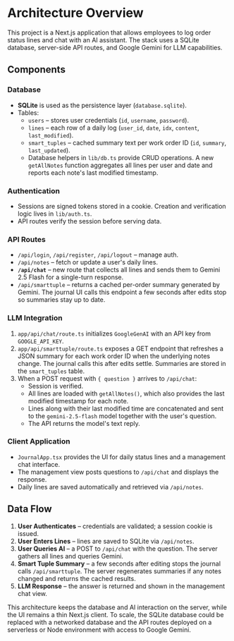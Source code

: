 # Architecture Overview

This project is a Next.js application that allows employees to log order status lines and chat with an AI assistant. The stack uses a SQLite database, server-side API routes, and Google Gemini for LLM capabilities.

## Components

### Database
- **SQLite** is used as the persistence layer (`database.sqlite`).
- Tables:
  - `users` – stores user credentials (`id`, `username`, `password`).
  - `lines` – each row of a daily log (`user_id`, `date`, `idx`, `content`, `last_modified`).
  - `smart_tuples` – cached summary text per work order ID (`id`, `summary`, `last_updated`).
  - Database helpers in `lib/db.ts` provide CRUD operations. A new `getAllNotes` function aggregates all lines per user and date and reports each note's last modified timestamp.

### Authentication
- Sessions are signed tokens stored in a cookie. Creation and verification logic lives in `lib/auth.ts`.
- API routes verify the session before serving data.

### API Routes
- `/api/login`, `/api/register`, `/api/logout` – manage auth.
- `/api/notes` – fetch or update a user's daily lines.
- **`/api/chat`** – new route that collects all lines and sends them to Gemini 2.5 Flash for a single-turn response.
- `/api/smarttuple` – returns a cached per-order summary generated by Gemini. The journal UI calls this endpoint a few seconds after edits stop so summaries stay up to date.

### LLM Integration
1. `app/api/chat/route.ts` initializes `GoogleGenAI` with an API key from `GOOGLE_API_KEY`.
2. `app/api/smarttuple/route.ts` exposes a GET endpoint that refreshes a JSON summary for each work order ID when the underlying notes change. The journal calls this after edits settle. Summaries are stored in the `smart_tuples` table.
3. When a POST request with `{ question }` arrives to `/api/chat`:
   - Session is verified.
   - All lines are loaded with `getAllNotes()`, which also provides the last modified timestamp for each note.
   - Lines along with their last modified time are concatenated and sent to the `gemini-2.5-flash` model together with the user's question.
   - The API returns the model's text reply.

### Client Application
- `JournalApp.tsx` provides the UI for daily status lines and a management chat interface.
- The management view posts questions to `/api/chat` and displays the response.
- Daily lines are saved automatically and retrieved via `/api/notes`.

## Data Flow
1. **User Authenticates** – credentials are validated; a session cookie is issued.
2. **User Enters Lines** – lines are saved to SQLite via `/api/notes`.
3. **User Queries AI** – a POST to `/api/chat` with the question. The server gathers all lines and queries Gemini.
4. **Smart Tuple Summary** – a few seconds after editing stops the journal calls `/api/smarttuple`. The server regenerates summaries if any notes changed and returns the cached results.
5. **LLM Response** – the answer is returned and shown in the management chat view.

This architecture keeps the database and AI interaction on the server, while the UI remains a thin Next.js client. To scale, the SQLite database could be replaced with a networked database and the API routes deployed on a serverless or Node environment with access to Google Gemini.
